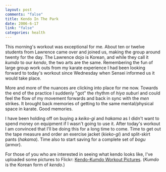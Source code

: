 ```yaml
--- 
layout: post
comments: "false"
title: Kendo In The Park
date: 2006-6-17
link: "false"
categories: health
---
```

This morning's workout was exceptional for me. About ten or twelve students from Lawrence came over and joined us, making the group around twenty for the day. The Lawrence dojo is Korean, and while they call it <em>kumdo</em> to our <em>kendo</em>, the two arts are the same. Remembering the fun of large group work outs from my karate experience I had been looking forward to today's workout since Wednesday when Sensei informed us it would take place.

More and more of the nuances are clicking into place for me now. Towards the end of the practice I suddenly "got" the rhythm of <em>hiya suburi</em> and could feel the flow of my movement forwards and back in sync with the <em>men</em> strikes. It brought back memories of getting to the same mental/physical space in karate. Good memories.

I have been holding off on buying a <em>keiko-gi</em> and <em>hakama</em> as I didn't want to spend money on equipment if I wasn't going to use it. After today's workout I am convinced that I'll be doing this for a long time to come. Time to get out the tape measure and order an exercise jacket (<em>kieko-gi</em>) and split-skirt pants (<em>hakama</em>). Time also to start saving for a complete set of <em>bogu</em> (armor).

For those of you who are interested in seeing what kendo looks like, I've uploaded some pictures to Flickr: <a href="http://www.flickr.com/photos/zanshin/sets/72157594168707002/" title="Kendo-Kumdo Workout Pictures">Kendo-Kumdo Workout Pictures</a>. (<em>Kumdo</em> is the Korean form of <em>kendo</em>.)
